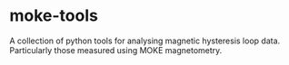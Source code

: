 # moke-tools
A collection of python tools for analysing magnetic hysteresis loop data. Particularly those measured using MOKE magnetometry.
